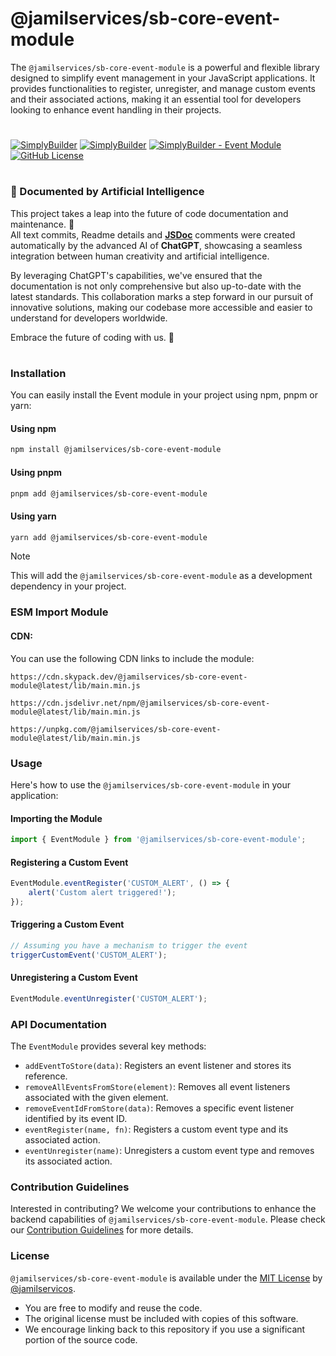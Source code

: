 # @jamilservices/sb-core-event-module

The `@jamilservices/sb-core-event-module` is a powerful and flexible library designed to simplify event management in your JavaScript applications. It provides functionalities to register, unregister, and manage custom events and their associated actions, making it an essential tool for developers looking to enhance event handling in their projects.
# 
[![SimplyBuilder](https://img.shields.io/badge/Author-Gerv%C3%A1sio_J%C3%BAnior-brightgreen?style=flat-square&color=%23fedcba)](https://github.com/jamilservicos)
[![SimplyBuilder](https://img.shields.io/badge/SimplyBuilder-Module-brightgreen?style=flat-square&label=SimplyBuilder&color=%23fedcba)](https://simplybuilder.github.io)
[![SimplyBuilder - Event Module](https://img.shields.io/static/v1?label=SimplyBuilder&message=sb-core-event-module&color=blue&logo=github)](https://github.com/SimplyBuilder/sb-core/tree/main/event-module)
[![GitHub License](https://img.shields.io/github/license/SimplyBuilder/sb-core)](https://github.com/SimplyBuilder/sb-core/tree/main/event-module/LICENSE)


#         
### 🤖 Documented by Artificial Intelligence

This project takes a leap into the future of code documentation and maintenance. 🚀            
All text commits, Readme details and **[JSDoc](https://jsdoc.app/)** comments were created automatically by the advanced AI of **ChatGPT**, showcasing a seamless integration between human creativity and artificial intelligence.

By leveraging ChatGPT's capabilities, we've ensured that the documentation is not only comprehensive but also up-to-date with the latest standards. This collaboration marks a step forward in our pursuit of innovative solutions, making our codebase more accessible and easier to understand for developers worldwide.

Embrace the future of coding with us. 🌟

#

### Installation

You can easily install the Event module in your project using npm, pnpm or yarn:

#### Using npm

```bash
npm install @jamilservices/sb-core-event-module
```

#### Using pnpm

```bash
pnpm add @jamilservices/sb-core-event-module
```

#### Using yarn

```bash
yarn add @jamilservices/sb-core-event-module
```            

> [!NOTE]
> This will add the `@jamilservices/sb-core-event-module` as a development dependency in your project.

### ESM Import Module             

#### CDN:
You can use the following CDN links to include the module:
~~~text
https://cdn.skypack.dev/@jamilservices/sb-core-event-module@latest/lib/main.min.js

https://cdn.jsdelivr.net/npm/@jamilservices/sb-core-event-module@latest/lib/main.min.js

https://unpkg.com/@jamilservices/sb-core-event-module@latest/lib/main.min.js
~~~  


### Usage

Here's how to use the `@jamilservices/sb-core-event-module` in your application:

#### Importing the Module

```javascript
import { EventModule } from '@jamilservices/sb-core-event-module';
```

#### Registering a Custom Event

```javascript
EventModule.eventRegister('CUSTOM_ALERT', () => {
    alert('Custom alert triggered!');
});
```

#### Triggering a Custom Event

```javascript
// Assuming you have a mechanism to trigger the event
triggerCustomEvent('CUSTOM_ALERT');
```

#### Unregistering a Custom Event

```javascript
EventModule.eventUnregister('CUSTOM_ALERT');
```

### API Documentation

The `EventModule` provides several key methods:

- `addEventToStore(data)`: Registers an event listener and stores its reference.
- `removeAllEventsFromStore(element)`: Removes all event listeners associated with the given element.
- `removeEventIdFromStore(data)`: Removes a specific event listener identified by its event ID.
- `eventRegister(name, fn)`: Registers a custom event type and its associated action.
- `eventUnregister(name)`: Unregisters a custom event type and removes its associated action.


### Contribution Guidelines

Interested in contributing? We welcome your contributions to enhance the backend capabilities of `@jamilservices/sb-core-event-module`. Please check our [Contribution Guidelines](https://github.com/SimplyBuilder/sb-core/tree/main/event-module/CONTRIBUTING.md) for more details.

### License

`@jamilservices/sb-core-event-module` is available under the [MIT License](https://github.com/SimplyBuilder/sb-core/tree/main/event-module/LICENSE) by [@jamilservicos](https://github.com/jamilservicos).

- You are free to modify and reuse the code.
- The original license must be included with copies of this software.
- We encourage linking back to this repository if you use a significant portion of the source code.
